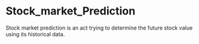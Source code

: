 # Stock_market_Prediction
Stock market prediction is an act trying to determine the future stock value using its historical data.
